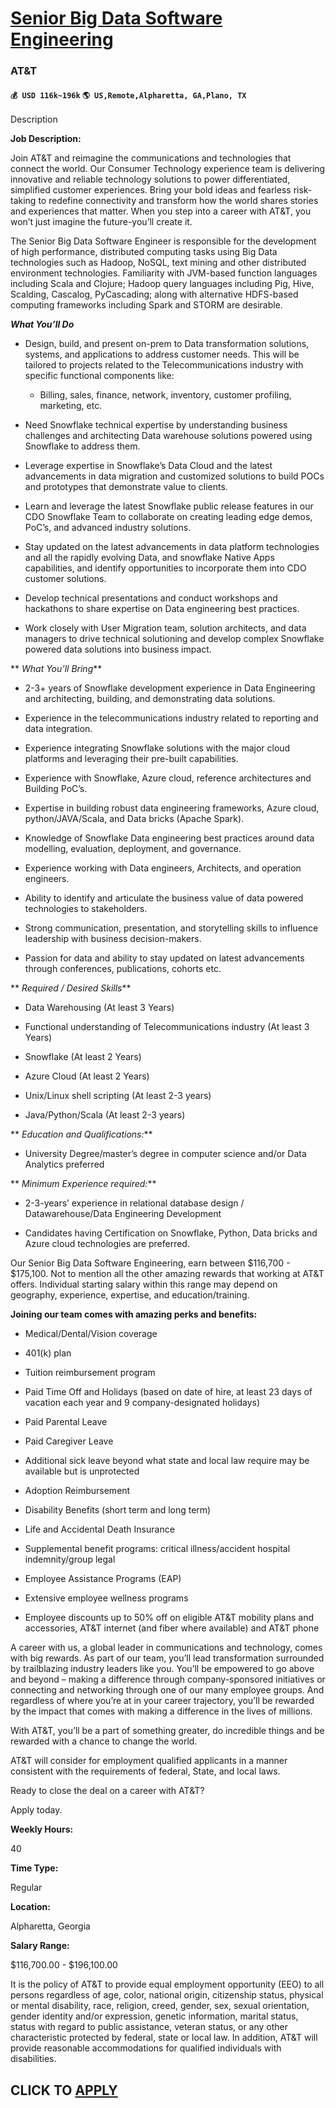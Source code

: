 # [Senior Big Data Software Engineering](https://www.remotewlb.com/apply/senior-big-data-software-engineering)  
### AT&T  
#### `💰 USD 116k~196k` `🌎 US,Remote,Alpharetta, GA,Plano, TX`  

Description

**Job Description:**

Join AT&T and reimagine the communications and technologies that connect the world. Our Consumer Technology experience team is delivering innovative and reliable technology solutions to power differentiated, simplified customer experiences. Bring your bold ideas and fearless risk-taking to redefine connectivity and transform how the world shares stories and experiences that matter. When you step into a career with AT&T, you won’t just imagine the future-you’ll create it.

The Senior Big Data Software Engineer is responsible for the development of high performance, distributed computing tasks using Big Data technologies such as Hadoop, NoSQL, text mining and other distributed environment technologies. Familiarity with JVM-based function languages including Scala and Clojure; Hadoop query languages including Pig, Hive, Scalding, Cascalog, PyCascading; along with alternative HDFS-based computing frameworks including Spark and STORM are desirable.

**_What You’ll Do_**

  * Design, build, and present on-prem to Data transformation solutions, systems, and applications to address customer needs. This will be tailored to projects related to the Telecommunications industry with specific functional components like:

    * Billing, sales, finance, network, inventory, customer profiling, marketing, etc.

  * Need Snowflake technical expertise by understanding business challenges and architecting Data warehouse solutions powered using Snowflake to address them.

  * Leverage expertise in Snowflake’s Data Cloud and the latest advancements in data migration and customized solutions to build POCs and prototypes that demonstrate value to clients.

  * Learn and leverage the latest Snowflake public release features in our CDO Snowflake Team to collaborate on creating leading edge demos, PoC’s, and advanced industry solutions.

  * Stay updated on the latest advancements in data platform technologies and all the rapidly evolving Data, and snowflake Native Apps capabilities, and identify opportunities to incorporate them into CDO customer solutions.

  * Develop technical presentations and conduct workshops and hackathons to share expertise on Data engineering best practices.

  * Work closely with User Migration team, solution architects, and data managers to drive technical solutioning and develop complex Snowflake powered data solutions into business impact.

 ** _What You’ll Bring_**

  * 2-3+ years of Snowflake development experience in Data Engineering and architecting, building, and demonstrating data solutions.

  * Experience in the telecommunications industry related to reporting and data integration.

  * Experience integrating Snowflake solutions with the major cloud platforms and leveraging their pre-built capabilities.

  * Experience with Snowflake, Azure cloud, reference architectures and Building PoC’s.

  * Expertise in building robust data engineering frameworks, Azure cloud, python/JAVA/Scala, and Data bricks (Apache Spark).

  * Knowledge of Snowflake Data engineering best practices around data modelling, evaluation, deployment, and governance.

  * Experience working with Data engineers, Architects, and operation engineers.

  * Ability to identify and articulate the business value of data powered technologies to stakeholders.

  * Strong communication, presentation, and storytelling skills to influence leadership with business decision-makers.

  * Passion for data and ability to stay updated on latest advancements through conferences, publications, cohorts etc.

  
 ** _Required / Desired Skills_**

  * Data Warehousing (At least 3 Years)

  * Functional understanding of Telecommunications industry (At least 3 Years)

  * Snowflake (At least 2 Years)

  * Azure Cloud (At least 2 Years)

  * Unix/Linux shell scripting (At least 2-3 years)

  * Java/Python/Scala (At least 2-3 years)

  
 ** _Education and Qualifications:_**

  * University Degree/master’s degree in computer science and/or Data Analytics preferred

  
 ** _Minimum Experience required:_**

  * 2-3-years’ experience in relational database design / Datawarehouse/Data Engineering Development

  * Candidates having Certification on Snowflake, Python, Data bricks and Azure cloud technologies are preferred.

Our Senior Big Data Software Engineering, earn between $116,700 - $175,100. Not to mention all the other amazing rewards that working at AT&T offers. Individual starting salary within this range may depend on geography, experience, expertise, and education/training.

 **Joining our team comes with amazing perks and benefits:**

  * Medical/Dental/Vision coverage

  * 401(k) plan

  * Tuition reimbursement program

  * Paid Time Off and Holidays (based on date of hire, at least 23 days of vacation each year and 9 company-designated holidays)

  * Paid Parental Leave

  * Paid Caregiver Leave

  * Additional sick leave beyond what state and local law require may be available but is unprotected

  * Adoption Reimbursement

  * Disability Benefits (short term and long term)

  * Life and Accidental Death Insurance

  * Supplemental benefit programs: critical illness/accident hospital indemnity/group legal

  * Employee Assistance Programs (EAP)

  * Extensive employee wellness programs

  * Employee discounts up to 50% off on eligible AT&T mobility plans and accessories, AT&T internet (and fiber where available) and AT&T phone

A career with us, a global leader in communications and technology, comes with big rewards. As part of our team, you’ll lead transformation surrounded by trailblazing industry leaders like you. You’ll be empowered to go above and beyond – making a difference through company-sponsored initiatives or connecting and networking through one of our many employee groups. And regardless of where you’re at in your career trajectory, you’ll be rewarded by the impact that comes with making a difference in the lives of millions.

With AT&T, you’ll be a part of something greater, do incredible things and be rewarded with a chance to change the world.

AT&T will consider for employment qualified applicants in a manner consistent with the requirements of federal, State, and local laws.

Ready to close the deal on a career with AT&T?

Apply today.

 **Weekly Hours:**

40

 **Time Type:**

Regular

 **Location:**

Alpharetta, Georgia

 **Salary Range:**

$116,700.00 - $196,100.00

It is the policy of AT&T to provide equal employment opportunity (EEO) to all persons regardless of age, color, national origin, citizenship status, physical or mental disability, race, religion, creed, gender, sex, sexual orientation, gender identity and/or expression, genetic information, marital status, status with regard to public assistance, veteran status, or any other characteristic protected by federal, state or local law. In addition, AT&T will provide reasonable accommodations for qualified individuals with disabilities.

  
## CLICK TO [APPLY](https://www.remotewlb.com/apply/senior-big-data-software-engineering)

